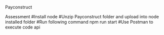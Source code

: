 Payconstruct

Assessment
#Install node 
#Unzip Payconstruct folder and upload into node installed folder
#Run following command npm run start
#Use Postman to execute code api